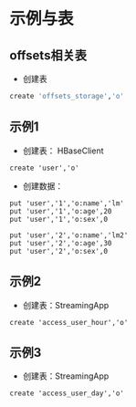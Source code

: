 # 示例与表

## offsets相关表
- 创建表
```bash
create 'offsets_storage','o'
```

## 示例1

- 创建表： HBaseClient

```
create 'user','o'
```

- 创建数据：

```
put 'user','1','o:name','lm'
put 'user','1','o:age',20
put 'user','1','o:sex',0

put 'user','2','o:name','lm2'
put 'user','2','o:age',30
put 'user','2','o:sex',0
```

## 示例2

- 创建表：StreamingApp

```
create 'access_user_hour','o'
```

## 示例3

- 创建表：StreamingApp

```
create 'access_user_day','o'
```
